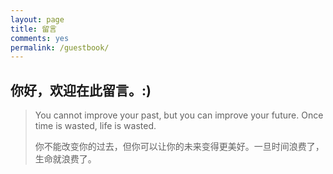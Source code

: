 ```yaml
---
layout: page
title: 留言
comments: yes
permalink: /guestbook/
---
```

## 你好，欢迎在此留言。:)

> You cannot improve your past, but you can improve your future. Once time is wasted, life is wasted.
> 
> 你不能改变你的过去，但你可以让你的未来变得更美好。一旦时间浪费了，生命就浪费了。

